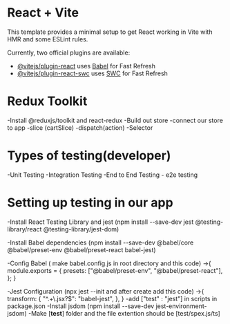 # React + Vite

This template provides a minimal setup to get React working in Vite with HMR and some ESLint rules.

Currently, two official plugins are available:

- [@vitejs/plugin-react](https://github.com/vitejs/vite-plugin-react/blob/main/packages/plugin-react/README.md) uses [Babel](https://babeljs.io/) for Fast Refresh
- [@vitejs/plugin-react-swc](https://github.com/vitejs/vite-plugin-react-swc) uses [SWC](https://swc.rs/) for Fast Refresh

# Redux Toolkit
-Install @reduxjs/toolkit and react-redux
-Build out store
-connect our store to app 
-slice (cartSlice)
-dispatch(action)
-Selector

# Types of testing(developer)
-Unit Testing
-Integration Testing
-End to End Testing - e2e testing

# Setting up testing in our app

-Install React Testing Library and jest (npm install --save-dev jest @testing-library/react @testing-library/jest-dom)

-Install Babel dependencies (npm install --save-dev @babel/core @babel/preset-env @babel/preset-react babel-jest)

-Config Babel ( make babel.config.js in root directory and this code)
    ->{
        module.exports = {
        presets: ["@babel/preset-env", "@babel/preset-react"],
        };
    }

-Jest Configuration (npx jest --init and after create add this code)
    ->{
        transform: {
        "^.+\\.jsx?$": "babel-jest", 
        },
    }
-add ["test" : "jest"] in scripts in package.json
-Install jsdom (npm install --save-dev jest-environment-jsdom)
-Make [__test__] folder and the file extention should be [test/spex.js/ts]